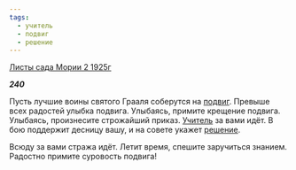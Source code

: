 ```yaml
---
tags:
  - учитель
  - подвиг
  - решение
---
```

[Листы сада Мории 2 1925г](https://127.0.0.1:4002/agni/1925)

___240___

Пусть лучшие воины святого Грааля соберутся на [подвиг](../../../tags/#подвиг). Превыше всех радостей улыбка подвига. Улыбаясь, примите крещение подвига. Улыбаясь, произнесите строжайший приказ. [Учитель](../../../tags/#учитель) за вами идёт. В бою поддержит десницу вашу, и на совете укажет [решение](../../../tags/#решение).   

Всюду за вами стража идёт. Летит время, спешите заручиться знанием. Радостно примите суровость подвига!   

